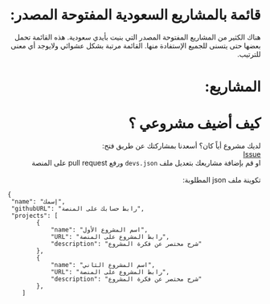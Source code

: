 <div dir="rtl">
    <h1>
    قائمة بالمشاريع السعودية المفتوحة المصدر:
  </h1>
    <p>
        هناك الكثير من المشاريع المفتوحة المصدر التي بنيت بأيدي سعودية. هذه القائمة تحمل بعضها حتى يتسنى للجميع الإستفادة منها. القائمة مرتبة بشكل عشوائي ولايوجد أي معنى للترتيب.
    </p>
    <h1>
    المشاريع:
  </h1>
    <!-- DEVELOPERS LIST -->
    <h1>كيف أضيف مشروعي ؟
  </h1> لديك مشروع أياً كان؟ أسعدنا بمشاركتك عن طريق فتح:
    <br>
    <a href="https://github.com/SaudiOpenSourceCommunity/SaudiOSS/issues/new">Issue</a>
    <br>
    او قم بإضافة مشاريعك بتعديل ملف <code>devs.json</code> ورفع pull request على المنصة 
    <br><br>
    تكوينة ملف json المطلوبة:
</div>

```
{
 "name": "إسمك",
 "githubURL": "رابط حسابك على المنصة",
 "projects": [
        {
            "name": "اسم المشروع الأول",
            "URL": "رابط المشروع على المنصة",
            "description": "شرح مختصر عن فكرة المشروع"
        },
        {
            "name": "اسم المشروع الثاني",
            "URL": "رابط المشروع على المنصة",
            "description": "شرح مختصر عن فكرة المشروع"
        },
    ]

```
